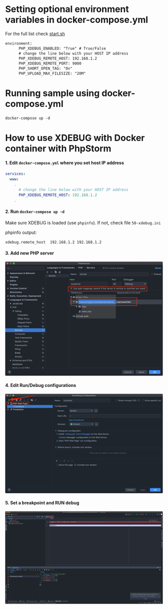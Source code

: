 
# Setting optional environment variables in docker-compose.yml

For the full list check [start.sh](start.sh)

```
environment:
      PHP_XDEBUG_ENABLED: "True" # True/False
      # change the line below with your HOST IP address
      PHP_XDEBUG_REMOTE_HOST: 192.168.1.2
      PHP_XDEBUG_REMOTE_PORT: 9000
      PHP_SHORT_OPEN_TAG: "On"
      PHP_UPLOAD_MAX_FILESIZE: "20M"
```

# Running sample using docker-compose.yml

```docker-compose up -d```

# How to use XDEBUG with Docker container with PhpStorm

#### 1. Edit ```docker-compose.yml``` where you set host IP address

```yaml
services:
  www:
    .
      # change the line below with your HOST IP address
      PHP_XDEBUG_REMOTE_HOST: 192.168.1.2
    .
```
#### 2. Run ```docker-compose up -d```
Make sure XDEBUG is loaded (use ```phpinfo```). If not, check file ```50-xdebug.ini```

phpinfo output:
```
xdebug.remote_host	192.168.1.2	192.168.1.2
```

#### 3. Add new PHP server
![PhpStorm add server](images/phpstorm_xdebug_server.jpg)

#### 4. Edit Run/Debug configurations
![PhpStorm add server](images/phpstorm_xdebug_localhost.jpg)

#### 5. Set a breakpoint and RUN debug
![PhpStorm add server](images/phpstorm_debuging.jpg)


